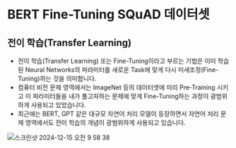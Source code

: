 # BERT Fine-Tuning SQuAD 데이터셋

## 전이 학습(Transfer Learning)

- 전이 학습(Transfer Learning) 또는 Fine-Tuning이라고 부르는 기법은 이미 학습된 Neural Networks의 파라미터를 새로운 Task에 맞게 다시 미세조정(Fine-Tuning)하는 것을 의미합니다.
- 컴퓨터 비전 문제 영역에서는 ImageNet 등의 데이터셋에 미리 Pre-Training 시키고 이 파라미터들을 내가 풀고자하는 문제에 맞게 Fine-Tuning하는 과정이 광범위하게 사용되고 있었습니다.
- 최근에는 BERT, GPT 같은 대규모 자연어 처리 모델이 등장하면서 자연어 처리 문제 영역에서도 전이 학습의 개념이 광범위하게 사용되고 있습니다.

![스크린샷 2024-12-15 오전 9 58 38](https://github.com/user-attachments/assets/4cc03795-ed59-4c76-8529-51952990557c)



